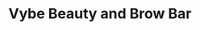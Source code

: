 ---
title: "Vybe Beauty and Brow Bar"
url: /murrysville/vybe-beauty-and-brow-bar/
shop: Kosmetik
---